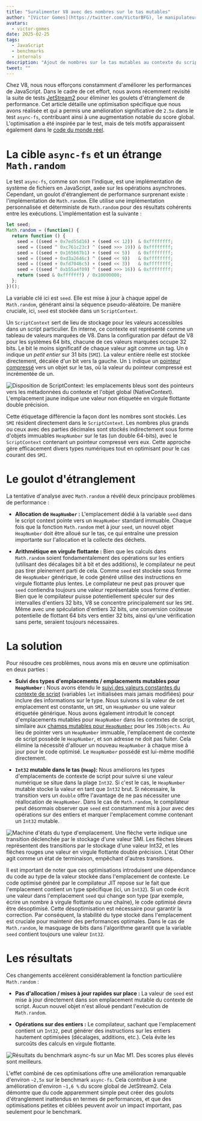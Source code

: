 ```yaml
---
title: "Suralimenter V8 avec des nombres sur le tas mutables"
author: "[Victor Gomes](https://twitter.com/VictorBFG), le manipulateur de bits"
avatars: 
  - victor-gomes
date: 2025-02-25
tags: 
  - JavaScript
  - benchmarks
  - internals
description: "Ajout de nombres sur le tas mutables au contexte du script"
tweet: ""
---
```


Chez V8, nous nous efforçons constamment d'améliorer les performances de JavaScript. Dans le cadre de cet effort, nous avons récemment revisité la suite de tests [JetStream2](https://browserbench.org/JetStream2.1/) pour éliminer les goulets d'étranglement de performance. Cet article détaille une optimisation spécifique que nous avons réalisée et qui a permis une amélioration significative de `2.5x` dans le test `async-fs`, contribuant ainsi à une augmentation notable du score global. L'optimisation a été inspirée par le test, mais de tels motifs apparaissent également dans le [code du monde réel](https://github.com/WebAssembly/binaryen/blob/3339c1f38da5b68ce8bf410773fe4b5eee451ab8/scripts/fuzz_shell.js#L248).

<!--truncate-->
# La cible `async-fs` et un étrange `Math.random`

Le test `async-fs`, comme son nom l'indique, est une implémentation de système de fichiers en JavaScript, axée sur les opérations asynchrones. Cependant, un goulot d'étranglement de performance surprenant existe : l'implémentation de `Math.random`. Elle utilise une implémentation personnalisée et déterministe de `Math.random` pour des résultats cohérents entre les exécutions. L'implémentation est la suivante :

```js
let seed;
Math.random = (function() {
  return function () {
    seed = ((seed + 0x7ed55d16) + (seed << 12))  & 0xffffffff;
    seed = ((seed ^ 0xc761c23c) ^ (seed >>> 19)) & 0xffffffff;
    seed = ((seed + 0x165667b1) + (seed << 5))   & 0xffffffff;
    seed = ((seed + 0xd3a2646c) ^ (seed << 9))   & 0xffffffff;
    seed = ((seed + 0xfd7046c5) + (seed << 3))   & 0xffffffff;
    seed = ((seed ^ 0xb55a4f09) ^ (seed >>> 16)) & 0xffffffff;
    return (seed & 0xfffffff) / 0x10000000;
  };
})();
```

La variable clé ici est `seed`. Elle est mise à jour à chaque appel de `Math.random`, générant ainsi la séquence pseudo-aléatoire. De manière cruciale, ici, `seed` est stockée dans un `ScriptContext`.

Un `ScriptContext` sert de lieu de stockage pour les valeurs accessibles dans un script particulier. En interne, ce contexte est représenté comme un tableau de valeurs marquées de V8. Dans la configuration par défaut de V8 pour les systèmes 64 bits, chacune de ces valeurs marquées occupe 32 bits. Le bit le moins significatif de chaque valeur agit comme un tag. Un `0` indique un _petit entier_ sur 31 bits (`SMI`). La valeur entière réelle est stockée directement, décalée d'un bit vers la gauche. Un `1` indique un [pointeur compressé](https://v8.dev/blog/pointer-compression) vers un objet sur le tas, où la valeur du pointeur compressé est incrémentée de un.

![Disposition de `ScriptContext`: les emplacements bleus sont des pointeurs vers les métadonnées du contexte et l'objet global (`NativeContext`). L'emplacement jaune indique une valeur non étiquetée en virgule flottante double précision.](/_img/mutable-heap-number/script-context.svg)

Cette étiquetage différencie la façon dont les nombres sont stockés. Les `SMI` résident directement dans le `ScriptContext`. Les nombres plus grands ou ceux avec des parties décimales sont stockés indirectement sous forme d'objets immuables `HeapNumber` sur le tas (un double 64-bits), avec le `ScriptContext` contenant un pointeur compressé vers eux. Cette approche gère efficacement divers types numériques tout en optimisant pour le cas courant des `SMI`.

# Le goulot d'étranglement

La tentative d'analyse avec `Math.random` a révélé deux principaux problèmes de performance :

- **Allocation de `HeapNumber` :** L'emplacement dédié à la variable `seed` dans le script context pointe vers un `HeapNumber` standard immuable. Chaque fois que la fonction `Math.random` met à jour `seed`, un nouvel objet `HeapNumber` doit être alloué sur le tas, ce qui entraîne une pression importante sur l'allocation et la collecte des déchets.

- **Arithmétique en virgule flottante :** Bien que les calculs dans `Math.random` soient fondamentalement des opérations sur les entiers (utilisant des décalages bit à bit et des additions), le compilateur ne peut pas tirer pleinement parti de cela. Comme `seed` est stockée sous forme de `HeapNumber` générique, le code généré utilise des instructions en virgule flottante plus lentes. Le compilateur ne peut pas prouver que `seed` contiendra toujours une valeur représentable sous forme d'entier. Bien que le compilateur puisse potentiellement spéculer sur des intervalles d'entiers 32 bits, V8 se concentre principalement sur les `SMI`. Même avec une spéculation d'entiers 32 bits, une conversion coûteuse potentielle de flottant 64 bits vers entier 32 bits, ainsi qu'une vérification sans perte, seraient toujours nécessaires.

# La solution

Pour résoudre ces problèmes, nous avons mis en œuvre une optimisation en deux parties :

- **Suivi des types d'emplacements / emplacements mutables pour `HeapNumber` :** Nous avons étendu le [suivi des valeurs constantes du contexte de script](https://issues.chromium.org/u/2/issues/42203515) (variables `let` initialisées mais jamais modifiées) pour inclure des informations sur le type. Nous suivons si la valeur de cet emplacement est constante, un `SMI`, un `HeapNumber` ou une valeur étiquetée générique. Nous avons également introduit le concept d'emplacements mutables pour `HeapNumber` dans les contextes de script, similaire aux [champs mutables pour `HeapNumber`](https://v8.dev/blog/react-cliff#smi-heapnumber-mutableheapnumber) pour les `JSObjects`. Au lieu de pointer vers un `HeapNumber` immuable, l'emplacement de contexte de script possède le `HeapNumber`, et son adresse ne doit pas fuiter. Cela élimine la nécessité d'allouer un nouveau `HeapNumber` à chaque mise à jour pour le code optimisé. Le `HeapNumber` possédé est lui-même modifié directement.

- **`Int32` mutable dans le tas (`Heap`):** Nous améliorons les types d'emplacements de contexte de script pour suivre si une valeur numérique se situe dans la plage `Int32`. Si c'est le cas, le `HeapNumber` mutable stocke la valeur en tant que `Int32` brut. Si nécessaire, la transition vers un `double` offre l'avantage de ne pas nécessiter une réallocation de `HeapNumber`. Dans le cas de `Math.random`, le compilateur peut désormais observer que `seed` est constamment mis à jour avec des opérations sur des entiers et marquer l'emplacement comme contenant un `Int32` mutable.

![Machine d'états du type d'emplacement. Une flèche verte indique une transition déclenchée par le stockage d'une valeur `SMI`. Les flèches bleues représentent des transitions par le stockage d'une valeur `Int32`, et les flèches rouges une valeur en virgule flottante double précision. L'état `Other` agit comme un état de terminaison, empêchant d'autres transitions.](/_img/mutable-heap-number/transitions.svg)

Il est important de noter que ces optimisations introduisent une dépendance du code au type de la valeur stockée dans l'emplacement de contexte. Le code optimisé généré par le compilateur JIT repose sur le fait que l'emplacement contient un type spécifique (ici, un `Int32`). Si un code écrit une valeur dans l'emplacement `seed` qui change son type (par exemple, écrire un nombre à virgule flottante ou une chaîne), le code optimisé devra être désoptimisé. Cette désoptimisation est nécessaire pour garantir la correction. Par conséquent, la stabilité du type stocké dans l'emplacement est cruciale pour maintenir des performances optimales. Dans le cas de `Math.random`, le masquage de bits dans l'algorithme garantit que la variable `seed` contient toujours une valeur `Int32`.

# Les résultats

Ces changements accélèrent considérablement la fonction particulière `Math.random` :

- **Pas d'allocation / mises à jour rapides sur place :** La valeur de `seed` est mise à jour directement dans son emplacement mutable du contexte de script. Aucun nouvel objet n'est alloué pendant l'exécution de `Math.random`.

- **Opérations sur des entiers :** Le compilateur, sachant que l'emplacement contient un `Int32`, peut générer des instructions sur les entiers hautement optimisées (décalages, additions, etc.). Cela évite les surcoûts des calculs en virgule flottante.

![Résultats du benchmark `async-fs` sur un Mac M1. Des scores plus élevés sont meilleurs.](/_img/mutable-heap-number/result.png)

L'effet combiné de ces optimisations offre une amélioration remarquable d'environ `~2,5x` sur le benchmark `async-fs`. Cela contribue à une amélioration d'environ `~1,6 %` du score global de JetStream2. Cela démontre que du code apparemment simple peut créer des goulots d'étranglement inattendus en termes de performances, et que des optimisations petites et ciblées peuvent avoir un impact important, pas seulement pour le benchmark.

